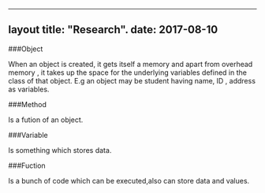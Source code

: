 
---
layout
title: "Research".
date: 2017-08-10
---


###Object

When an object is created, it gets itself a memory and apart from overhead memory , it takes up the space for the underlying variables defined in the class of that object. E.g an object may be student having name, ID , address as variables.

###Method

Is a fution  of an  object.

###Variable

Is something which stores data.

###Fuction

Is a bunch of code  which  can be executed,also can store data and values.


